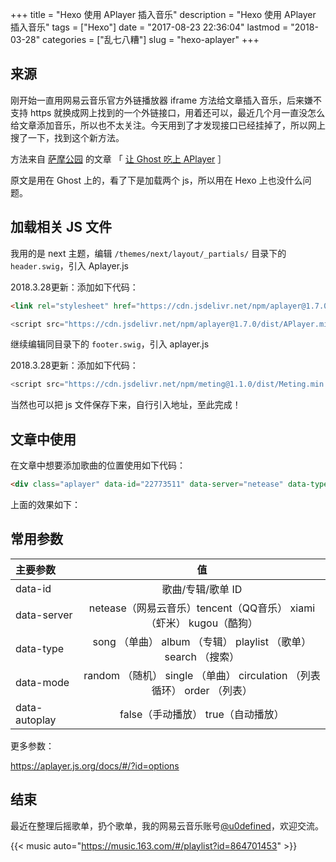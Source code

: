 +++
title = "Hexo 使用 APlayer 插入音乐"
description = "Hexo 使用 APlayer 插入音乐"
tags = ["Hexo"]
date = "2017-08-23 22:36:04"
lastmod = "2018-03-28"
categories = ["乱七八糟"]
slug = "hexo-aplayer"
+++

## 来源

刚开始一直用网易云音乐官方外链播放器 iframe 方法给文章插入音乐，后来嫌不支持 https 就换成网上找到的一个外链接口，用着还可以，最近几个月一直没怎么给文章添加音乐，所以也不太关注。今天用到了才发现接口已经挂掉了，所以网上搜了一下，找到这个新方法。

方法来自 [萨摩公园](https://i-meto.com/) 的文章 「 [让 Ghost 吃上 APlayer](https://i-meto.com/ghost-aplayer/) ］

原文是用在 Ghost 上的，看了下是加载两个 js，所以用在 Hexo 上也没什么问题。

## 加载相关 JS 文件

我用的是 next 主题，编辑 `/themes/next/layout/_partials/` 目录下的 `header.swig`，引入 Aplayer.js

2018.3.28更新：添加如下代码：

```html
<link rel="stylesheet" href="https://cdn.jsdelivr.net/npm/aplayer@1.7.0/dist/APlayer.min.css">
```

```javascript
<script src="https://cdn.jsdelivr.net/npm/aplayer@1.7.0/dist/APlayer.min.js"></script>
```

继续编辑同目录下的 `footer.swig`，引入 aplayer.js


2018.3.28更新：添加如下代码：

```javascript
<script src="https://cdn.jsdelivr.net/npm/meting@1.1.0/dist/Meting.min.js"></script>
```
当然也可以把 js 文件保存下来，自行引入地址，至此完成！

## 文章中使用

在文章中想要添加歌曲的位置使用如下代码：

```html
<div class="aplayer" data-id="22773511" data-server="netease" data-type="song" data-mode="single"></div>
```

上面的效果如下：

<div class="aplayer" data-id="22773511" data-server="netease" data-type="song" data-mode="single"></div>

## 常用参数

| 主要参数          |                    值                     |
| :------------ | :--------------------------------------: |
| data-id       |               歌曲/专辑/歌单 ID                |
| data-server   | netease（网易云音乐）tencent（QQ音乐）  xiami（虾米）  kugou（酷狗） |
| data-type     | song （单曲）  album （专辑）  playlist （歌单）  search （搜索） |
| data-mode     | random （随机）  single （单曲）  circulation （列表循环）  order （列表） |
| data-autoplay |         false（手动播放）  true（自动播放）          |

更多参数：

https://aplayer.js.org/docs/#/?id=options

## 结束

最近在整理后摇歌单，扔个歌单，我的网易云音乐账号[@u0defined](http://music.163.com/#/user/home?id=64357308)，欢迎交流。

{{< music auto="https://music.163.com/#/playlist?id=864701453" >}}